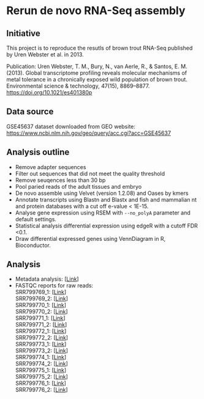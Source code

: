 # Rerun de novo RNA-Seq assembly
## Initiative
This project is to reproduce the resutls of brown trout RNA-Seq published by Uren Webster et al. in 2013.

Publication:
Uren Webster, T. M., Bury, N., van Aerle, R., & Santos, E. M. (2013). Global transcriptome profiling reveals molecular mechanisms of metal tolerance in a chronically exposed wild population of brown trout. Environmental science & technology, 47(15), 8869–8877. https://doi.org/10.1021/es401380p  


##  Data source
GSE45637 dataset downloaded from GEO website:
https://www.ncbi.nlm.nih.gov/geo/query/acc.cgi?acc=GSE45637


## Analysis outline
-   Remove adapter sequences
-   Filter out sequences that did not meet the quality threshold
-   Remove seuqences less than 30 bp
-   Pool paried reads of the adult tissues and embryo
-   De novo assemble using Velvet (version 1.2.08) and Oases by kmers
-   Annotate transcripts using Blastn and Blastx and fish and mammalian nt and protein databases with a cut off e-value < 1E-15.
-   Analyse gene expression using RSEM with `--no_polyA` parameter and default settings.
-   Statistical analysis differential expression using edgeR with a cutoff FDR <0.1.
-   Draw differential expressed genes using VennDiagram in R, Bioconductor.

##  Analysis
-   Metadata analysis: [[Link](notebooks/metadata_analysis.ipynb)]
-   FASTQC reports for raw reads:  
SRR799769_1: [[Link](data/02_intermediate/SRR799769_1_fastqc.html)]  
SRR799769_2: [[Link](data/02_intermediate/SRR799769_2_fastqc.html)]  
SRR799770_1: [[Link](data/02_intermediate/SRR799770_1_fastqc.html)]  
SRR799770_2: [[Link](data/02_intermediate/SRR799770_2_fastqc.html)]  
SRR799771_1: [[Link](data/02_intermediate/SRR799771_1_fastqc.html)]  
SRR799771_2: [[Link](data/02_intermediate/SRR799771_2_fastqc.html)]  
SRR799772_1: [[Link](data/02_intermediate/SRR799772_1_fastqc.html)]  
SRR799772_2: [[Link](data/02_intermediate/SRR799772_2_fastqc.html)]  
SRR799773_1: [[Link](data/02_intermediate/SRR799773_1_fastqc.html)]  
SRR799773_2: [[Link](data/02_intermediate/SRR799773_2_fastqc.html)]  
SRR799774_1: [[Link](data/02_intermediate/SRR799774_1_fastqc.html)]  
SRR799774_2: [[Link](data/02_intermediate/SRR799774_2_fastqc.html)]  
SRR799775_1: [[Link](data/02_intermediate/SRR799775_1_fastqc.html)]  
SRR799775_2: [[Link](data/02_intermediate/SRR799775_2_fastqc.html)]  
SRR799776_1: [[Link](data/02_intermediate/SRR799776_1_fastqc.html)]  
SRR799776_2: [[Link](data/02_intermediate/SRR799776_2_fastqc.html)]  